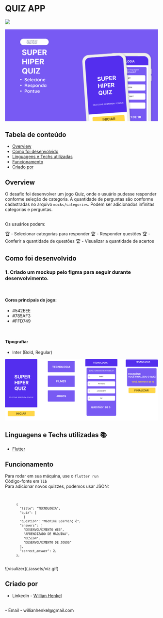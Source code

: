 # QUIZ APP

<img src="https://img.shields.io/static/v1?label=flutter&message=framework&color=green&style=for-the-badge&logo=FLUTTER"/>

![aps](./assets/Cover%20page1.png)

## Tabela de conteúdo

- [Overview](#overview)
- [Como foi desenvolvido](#como-foi-desenvolvido)
- [Linguagens e Techs utilizadas](#linguagens-e-techs-utilizadas)
- [Funcionamento](#funcionamento)
- [Criado por](#criado-por)



## Overview

O desafio foi desenvolver um jogo Quiz, onde o usuário pudesse responder conforme seleção de categoria. A quantidade de perguntas são conforme cadastradas no arquivo <code>mocks/categories</code>. Podem ser adicionados infinitas categorias e perguntas.

<br/>
Os usuários podem:

:trophy: - Selecionar categorias para responder
:trophy: - Responder questões
:trophy: - Conferir a quantidade de questões
:trophy: - Visualizar a quantidade de acertos

## Como foi desenvolvido

### 1. Criado um mockup pelo figma para seguir durante desenvolvimento.

<br/>

#### Cores principais do jogo:

- #542EEE
- #785AF3
- #FFD749
<br/>

#### Tipografia:

- Inter (Bold, Regular)

![figma](./assets/figma.png)

## Linguagens e Techs utilizadas :books:

- [Flutter](https://flutter.dev/)

## Funcionamento

Para rodar em sua máquina, use o <code>flutter run</code>
<br />
Código-fonte em <code>lib</code>
<br />
Para adicionar novos quizzes, podemos usar JSON:
<br/>
<code>
```
      {
        "title": "TECNOLOGIA",
        "quiz": [
          {
        "question": "Machine Learning é",
        "answers": [
          "DESENVOLVIMENTO WEB",
          "APRENDIZADO DE MÁQUINA",
          "DESIGN",
          "DESENVOLVIMENTO DE JOGOS"
        ],
        "correct_answer": 2,
      },
```
</code>
![visulizer](./assets/viz.gif)

## Criado por

- Linkedin - [Willian Henkel](https://www.linkedin.com/in/willian-henkel-b652b3205/)
<br />
- Email - willianhenkel@gmail.com


